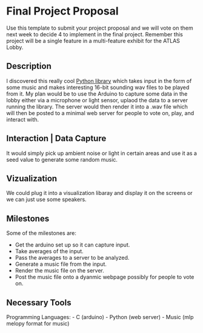 # Final Project Proposal

Use this template to submit your project proposal and we will vote on them next week to decide 4 to implement in the final project.  Remember this project will be a single feature in a multi-feature exhibit for the ATLAS Lobby.

## Description
I discovered this really cool [Python library](http://jdan.github.io/Melopy/) which takes input in the form of some music and makes interesting 16-bit sounding wav files to be played from it. My plan would be to use the Arduino to capture some data in the lobby either via a microphone or light sensor, uplaod the data to a server running the library. The server would then render it into a .wav file which will then be posted to a minimal web server for people to vote on, play, and interact with. 

## Interaction | Data Capture
It would simply pick up ambient noise or light in certain areas and use it as a seed value to generate some random music. 

## Vizualization
We could plug it into a visualization libaray and display it on the screens or we can just use some speakers. 

## Milestones
Some of the milestones are: 

- Get the arduino set up so it can capture input. 
- Take averages of the input. 
- Pass the averages to a server to be analyzed. 
- Generate a music file from the input. 
- Render the music file on the server. 
- Post the music file onto a dyanmic webpage possibly for people to vote on. 

## Necessary Tools
Programming Languages:
	- C (arduino)
	- Python (web server)
	- Music (mlp melopy format for music)
